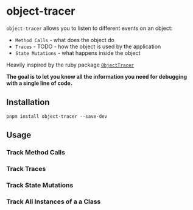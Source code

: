 # object-tracer

`object-tracer` allows you to listen to different events on an object:
* `Method Calls` - what does the object do
* `Traces` - TODO - how the object is used by the application
* `State Mutations` - what happens inside the object

Heavily inspired by the ruby package [`ObjectTracer`](https://github.com/st0012/object_tracer)

**The goal is to let you know all the information you need for debugging with a single line of code.**

## Installation

```
pnpm install object-tracer --save-dev
```

## Usage

### Track Method Calls

### Track Traces

### Track State Mutations

### Track All Instances of a a Class
